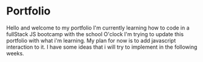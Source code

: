 # Portfolio

Hello and welcome to my portfolio
I'm currently learning how to code in a fullStack JS bootcamp with the school O'clock
I'm trying to update this portfolio with what i'm learning. My plan for now is to add javascript interaction to it. 
I have some ideas that i will try to implement in the following weeks.
